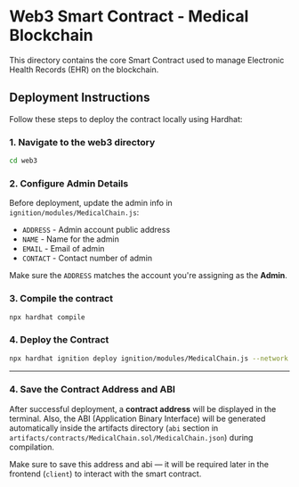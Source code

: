 # Web3 Smart Contract - Medical Blockchain

This directory contains the core Smart Contract used to manage Electronic Health Records (EHR) on the blockchain.

## Deployment Instructions

Follow these steps to deploy the contract locally using Hardhat:

### 1. Navigate to the web3 directory

```bash
cd web3
```

### 2. Configure Admin Details

Before deployment, update the admin info in `ignition/modules/MedicalChain.js`:

- `ADDRESS` - Admin account public address
- `NAME` - Name for the admin
- `EMAIL` - Email of admin
- `CONTACT` - Contact number of admin

Make sure the `ADDRESS` matches the account you're assigning as the **Admin**.

### 3. Compile the contract

```bash
npx hardhat compile
```

### 4. Deploy the Contract

```bash
npx hardhat ignition deploy ignition/modules/MedicalChain.js --network localhost
```

---

### 4. Save the Contract Address and ABI

After successful deployment, a **contract address** will be displayed in the terminal.
Also, the ABI (Application Binary Interface) will be generated automatically inside the artifacts directory (`abi` section in `artifacts/contracts/MedicalChain.sol/MedicalChain.json`) during compilation.

Make sure to save this address and abi — it will be required later in the frontend (`client`) to interact with the smart contract.
